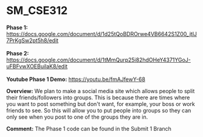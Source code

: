 # SM_CSE312
**Phase 1:** https://docs.google.com/document/d/1d25tQoBDROrwe4VB6642S1Z00_jtlJ7PrKgSw2pt5h8/edit <br><br>
**Phase 2:** https://docs.google.com/document/d/1tMmQurp25i82hdOHeY4371YGoJ-uFBFvwXOEBuilaK8/edit <br><br>
**Youtube Phase 1 Demo:** https://youtu.be/fmAJfewY-68

**Overview:**
We plan to make a social media site which allows
people to split their friends/followers into groups.
This is because there are times where you want to post
something but don't want, for example, your boss
or work friends to see. So this will allow you to put people
into groups so they can only see when you post to one of
the groups they are in. 

**Comment:** The Phase 1 code can be found in the Submit 1 Branch
